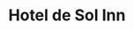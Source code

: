 ---
title : Hotel de Sol Inn
layout: negocio
slogan: se agrega slogan
web: https://hoteldelsolinnrosarito.com/
categoria: Hotel
imagenes: ["/assets/img/directorio/hotel-del-sol-inn.jpeg.webp"]
direccion: Blvd Benito Juárez 32, Zona Centro, Playas de Rosarito B.C. 
estado: Baja California
municipio: Rosarito
codigo: 22710
latitude: 32.3490048
longitude: -117.0676394
telefono: 661 612 2552
cocina: restaurante
rango: $$
facebook: https://www.facebook.com/delsolin/
instagram: 
whatsapp: 
horariodeservicio:
descripcion: Hotel del Sol Inn El hotel se encuentra situado en el puro centro de la ciudad de Rosarito queda A una cuadra de los bares y para divertirse.
---